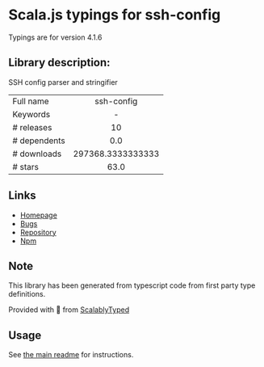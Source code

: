 
# Scala.js typings for ssh-config

Typings are for version 4.1.6

## Library description:
SSH config parser and stringifier

|                    |                 |
| ------------------ | :-------------: |
| Full name          | ssh-config |
| Keywords           | - |
| # releases         | 10 |
| # dependents       | 0.0 |
| # downloads        | 297368.3333333333 |
| # stars            | 63.0 |

## Links
- [Homepage](https://github.com/cyjake/ssh-config#readme)
- [Bugs](https://github.com/cyjake/ssh-config/issues)
- [Repository](https://github.com/cyjake/ssh-config)
- [Npm](https://www.npmjs.com/package/ssh-config)
    


## Note
This library has been generated from typescript code from first party type definitions.

Provided with :purple_heart: from [ScalablyTyped](https://github.com/oyvindberg/ScalablyTyped)

## Usage
See [the main readme](../../readme.md) for instructions.


